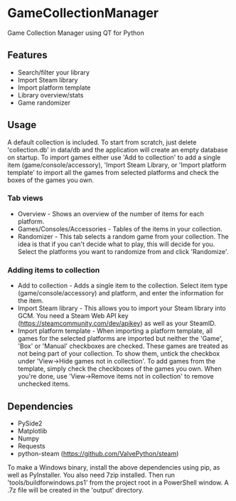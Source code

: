 # GameCollectionManager
Game Collection Manager using QT for Python

## Features
* Search/filter your library
* Import Steam library
* Import platform template
* Library overview/stats
* Game randomizer

## Usage
A default collection is included. To start from scratch, just delete 'collection.db' in data/db and the application will create an empty database on startup.
To import games either use 'Add to collection' to add a single item (game/console/accessory), 'Import Steam Library, or 'Import platform template' to import all the games from selected platforms and check the boxes of the games you own.
### Tab views
* Overview - Shows an overview of the number of items for each platform.
* Games/Consoles/Accessories - Tables of the items in your collection.
* Randomizer - This tab selects a random game from your collection. The idea is that if you can't decide what to play, this will decide for you. Select the platforms you want to randomize from and click 'Randomize'.
### Adding items to collection
* Add to collection - Adds a single item to the collection. Select item type (game/console/accessory) and platform, and enter the information for the item.
* Import Steam library - This allows you to import your Steam library into GCM. You need a Steam Web API key (https://steamcommunity.com/dev/apikey) as well as your SteamID.
* Import platform template - When importing a platform template, all games for the selected platforms are imported but neither the 'Game', 'Box' or 'Manual' checkboxes are checked. These games are treated as not being part of your collection. To show them, untick the checkbox under 'View->Hide games not in collection'. To add games from the template, simply check the checkboxes of the games you own. When you're done, use 'View->Remove items not in collection' to remove unchecked items.

## Dependencies
* PySide2
* Matplotlib
* Numpy
* Requests
* python-steam (https://github.com/ValvePython/steam)

To make a Windows binary, install the above dependencies using pip, as well as PyInstaller. You also need 7zip installed. Then run 'tools/buildforwindows.ps1' from the project root in a PowerShell window. A .7z file will be created in the 'output' directory.
